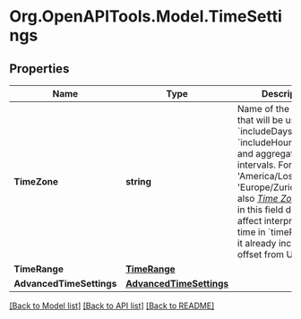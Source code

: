 
# Org.OpenAPITools.Model.TimeSettings

## Properties

Name | Type | Description | Notes
------------ | ------------- | ------------- | -------------
**TimeZone** | **string** | Name of the timezone that will be used for &#x60;includeDays&#x60; and &#x60;includeHours&#x60; filters and aggregation intervals. For example &#39;America/Los_Angeles&#39;, &#39;Europe/Zurich&#39;. See also *[Time Zones](https://www.iana.org/time-zones)*. Value in this field doesn&#39;t affect interpretation of time in &#x60;timeRange&#x60;, as it already includes offset from UTC | 
**TimeRange** | [**TimeRange**](TimeRange.md) |  | 
**AdvancedTimeSettings** | [**AdvancedTimeSettings**](AdvancedTimeSettings.md) |  | [optional] 

[[Back to Model list]](../README.md#documentation-for-models)
[[Back to API list]](../README.md#documentation-for-api-endpoints)
[[Back to README]](../README.md)

